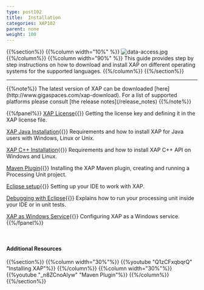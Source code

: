 ```yaml
---
type: post102
title:  Installation
categories: XAP102
parent: none
weight: 100
---
```




{{%section%}}
{{%column width="10%" %}}
![data-access.jpg](/attachment_files/subject/data-access.png)
{{%/column%}}
{{%column width="90%" %}}
This guide provides step by step instructions on how to download and install XAP on different operating systems for the supported languages.
{{%/column%}}
{{%/section%}}
<hr/>
{{%note%}}
The latest version of XAP can be downloaded [here](http://www.gigaspaces.com/xap-download).
For a list of supported platforms please consult [the release notes](/release_notes)
{{%/note%}}

<br>

{{%fpanel%}}
[XAP License](./license-key.html){{<wbr>}}
Getting the license key and defining it in the XAP license file.

[XAP Java Installation](./installation-java.html){{<wbr>}}
Requirements and how to install XAP for Java users with Windows, Linux or Unix.

[XAP C++ Installation](./installing-cpp-api-package.html){{<wbr>}}
Requirements and how to install XAP C++ API on Windows and Linux.

[Maven Plugin](./maven-plugin.html){{<wbr>}}
Installing the XAP Maven plugin, creating and running a Processing Unit project.

[Eclipse setup](./setting-up-eclipse-to-work-with-xap.html){{<wbr>}}
Setting up your IDE to work with XAP.

[Debugging with Eclipse](./running-and-debugging-within-your-ide.html){{<wbr>}}
Explains how to run your processing unit inside your IDE or in unit tests.

[XAP as Windows Service](./running-gigaspaces-as-a-windows-service.html){{<wbr>}}
Configuring XAP as a Windows service.
{{%/fpanel%}}

<br>


#### Additional Resources
{{%section%}}
{{%column width="30%"%}}
{{%youtube "Q1zCFxqbqrQ"  "Installing XAP"%}}
{{%/column%}}
{{%column width="30%"%}}
{{%youtube "_n8ZCnoAIyw"  "Maven Plugin"%}}
{{%/column%}}
{{%/section%}}



